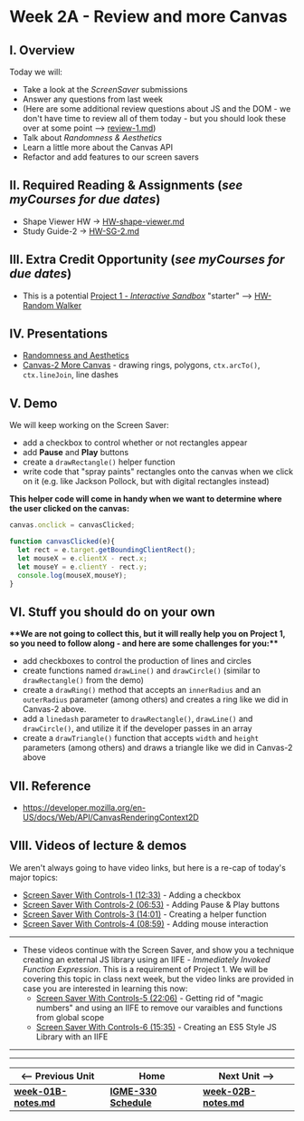 # Week 2A - Review and more Canvas

## I. Overview
Today we will: 
- Take a look at the *ScreenSaver* submissions
- Answer any questions from last week
- (Here are some additional review questions about JS and the DOM - we don't have time to review all of them today - but you should look these over at some point --> [review-1.md](https://github.com/tonethar/IGME-330-Master/blob/master/notes/review-1.md))
- Talk about *Randomness & Aesthetics*
- Learn a little more about the Canvas API
- Refactor and add features to our screen savers

## II. Required Reading & Assignments (*see myCourses for due dates*)
- Shape Viewer HW -> [HW-shape-viewer.md](https://github.com/tonethar/IGME-330-Master/blob/master/notes/HW-shape-viewer.md)
- Study Guide-2 -> [HW-SG-2.md](https://github.com/tonethar/IGME-330-Master/blob/master/notes/HW-SG-2.md)

## III. Extra Credit Opportunity (*see myCourses for due dates*)
- This is a potential [Project 1 - *Interactive Sandbox*](../projects/project-1.md) "starter" --> [HW-Random Walker](https://github.com/tonethar/IGME-330-Master/blob/master/notes/HW-random-walker.md)

## IV. Presentations
- [Randomness and Aesthetics](https://github.com/tonethar/IGME-330-Master/blob/master/notes/randomness-1.md)
- [Canvas-2 More Canvas](https://github.com/tonethar/IGME-330-Master/blob/master/notes/canvas-2.md) - drawing rings, polygons, `ctx.arcTo()`, `ctx.lineJoin`, line dashes

## V. Demo
We will keep working on the Screen Saver:
- add a checkbox to control whether or not rectangles appear
- add **Pause** and **Play** buttons
- create a `drawRectangle()` helper function
- write code that "spray paints" rectangles onto the canvas when we click on it (e.g. like Jackson Pollock, but with digital rectangles instead)

**This helper code will come in handy when we want to determine where the user clicked on the canvas:**

```js
canvas.onclick = canvasClicked;

function canvasClicked(e){
  let rect = e.target.getBoundingClientRect();
  let mouseX = e.clientX - rect.x;
  let mouseY = e.clientY - rect.y;
  console.log(mouseX,mouseY);
}
```

## VI. Stuff you should do on your own

**\*\*We are not going to collect this, but it will really help you on Project 1, so you need to follow along - and here are some challenges for you:\*\***

- add checkboxes to control the production of lines and circles
- create functions named `drawLine()` and `drawCircle()` (similar to `drawRectangle()` from the demo)
- create a `drawRing()` method that accepts an `innerRadius` and an `outerRadius` parameter (among others) and creates a ring like we did in Canvas-2 above.
- add a `linedash` parameter to `drawRectangle()`, `drawLine()` and `drawCircle()`, and utilize it if the developer passes in an array
- create a `drawTriangle()` function that accepts `width` and `height` parameters (among others) and draws a triangle like we did in Canvas-2 above

    
## VII. Reference
- https://developer.mozilla.org/en-US/docs/Web/API/CanvasRenderingContext2D

## VIII. Videos of lecture & demos

We aren't always going to have video links, but here is a re-cap of today's major topics:

- [Screen Saver With Controls-1 (12:33)](https://video.rit.edu/Watch/screen-saver-with-controls-1) - Adding a checkbox
- [Screen Saver With Controls-2 (06:53)](https://video.rit.edu/Watch/screen-saver-with-controls-2) - Adding Pause & Play buttons 
- [Screen Saver With Controls-3 (14:01)](https://video.rit.edu/Watch/screen-saver-with-controls-3) - Creating a helper function 
- [Screen Saver With Controls-4 (08:59)](https://video.rit.edu/Watch/screen-saver-with-controls-4) - Adding mouse interaction

<hr>

- These videos continue with the Screen Saver, and show you a technique creating an external JS library using an IIFE - *Immediately Invoked Function Expression*. This is a requirement of Project 1. We will be covering this topic in class next week, but the video links are provided in case you are interested in learning this now:
  - [Screen Saver With Controls-5 (22:06)](https://video.rit.edu/Watch/screen-saver-with-controls-5) - Getting rid of "magic numbers" and using an IIFE to remove our varaibles and functions from global scope
  - [Screen Saver With Controls-6 (15:35)](https://video.rit.edu/Watch/screen-saver-with-controls-6) - Creating an ES5 Style JS Library with an IIFE
  
<hr><hr>

| <-- Previous Unit | Home | Next Unit -->
| --- | --- | --- 
| [**week-01B-notes.md**](week-01B-notes.md)     |  [**IGME-330 Schedule**](../schedule.md) | [**week-02B-notes.md**](week-02B-notes.md)
